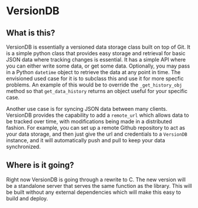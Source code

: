 # VersionDB

## What is this?

VersionDB is essentially a versioned data storage class built on top of Git.
It is a simple python class that provides easy storage and retrieval for basic JSON data where tracking changes is essential.
It has a simple API where you can either write some data, or get some data.
Optionally, you may pass in a Python `datetime` object to retrieve the data at any point in time.
The envisioned used case for it is to subclass this and use it for more specfic problems. 
An example of this would be to override the `_get_history_obj` method so that `get_data_history` returns an object useful for your specific case.

Another use case is for syncing JSON data between many clients. 
VersionDB provides the capability to add a `remote_url` which allows data to be tracked over time, with modifications being made in a distributed fashion.
For example, you can set up a remote Github repository to act as your data storage, and then just give the url and credentials to a `VersionDB` instance, and it will automatically push and pull to keep your data synchronized.

## Where is it going?

Right now VersionDB is going through a rewrite to C. 
The new version will be a standalone server that serves the same function as the library.
This will be built without any external dependencies which will make this easy to build and deploy.
